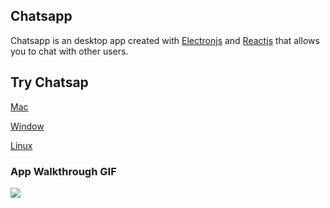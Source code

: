 ## Chatsapp

Chatsapp is an desktop app created with [Electronjs](https://www.electronjs.org/) and [Reactjs](https://reactjs.org/) that allows you to chat with other users.

## Try Chatsap 
[Mac]()

[Window]()

[Linux]()

### App Walkthrough GIF
<img src="http://g.recordit.co/pbdv93jR0n.gif"/>
